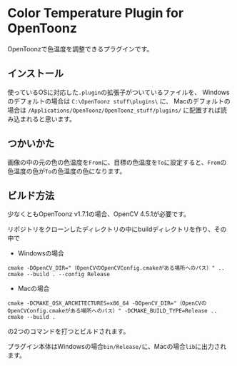 # Color Temperature Plugin for OpenToonz

OpenToonzで色温度を調整できるプラグインです。

## インストール

使っているOSに対応した`.plugin`の拡張子がついているファイルを、
Windowsのデフォルトの場合は
`C:\OpenToonz stuff\plugins\`
に、
Macのデフォルトの場合は
`/Applications/OpenToonz/OpenToonz_stuff/plugins/`
に配置すれば読み込まれると思います。

## つかいかた

画像の中の元の色の色温度を`From`に、目標の色温度を`To`に設定すると、`From`の色温度の色が`To`の色温度の色になります。

## ビルド方法

少なくともOpenToonz v1.7.1の場合、OpenCV 4.5.1が必要です。

リポジトリをクローンしたディレクトリの中にbuildディレクトリを作り、その中で
- Windowsの場合
```Shell
cmake -DOpenCV_DIR="（OpenCVのOpenCVConfig.cmakeがある場所へのパス）" ..
cmake --build . --config Release
```
- Macの場合
```Shell
cmake -DCMAKE_OSX_ARCHITECTURES=x86_64 -DOpenCV_DIR="（OpenCVのOpenCVConfig.cmakeがある場所へのパス）" -DCMAKE_BUILD_TYPE=Release ..
cmake --build .
```
の2つのコマンドを打つとビルドされます。

プラグイン本体はWindowsの場合`bin/Release/`に、Macの場合`lib`に出力されます。
